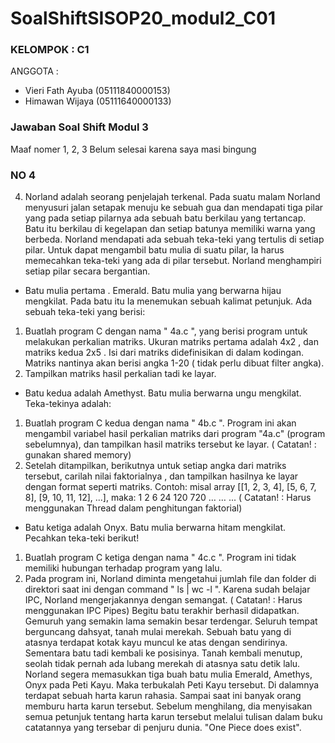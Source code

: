 # SoalShiftSISOP20_modul2_C01

### KELOMPOK        : C1
ANGGOTA         :

* Vieri Fath Ayuba     (05111840000153)
* Himawan Wijaya       (05111640000133)


### Jawaban Soal Shift Modul 3
Maaf nomer 1, 2, 3 Belum selesai karena saya masi bingung
### NO 4
4. Norland adalah seorang penjelajah terkenal. Pada suatu malam Norland menyusuri
jalan setapak menuju ke sebuah gua dan mendapati tiga pilar yang pada setiap
pilarnya ada sebuah batu berkilau yang tertancap. Batu itu berkilau di kegelapan dan
setiap batunya memiliki warna yang berbeda.
Norland mendapati ada sebuah teka-teki yang tertulis di setiap pilar. Untuk dapat
mengambil batu mulia di suatu pilar, Ia harus memecahkan teka-teki yang ada di
pilar tersebut. Norland menghampiri setiap pilar secara bergantian.
- Batu mulia pertama . Emerald. Batu mulia yang berwarna hijau mengkilat. Pada
batu itu Ia menemukan sebuah kalimat petunjuk. Ada sebuah teka-teki yang berisi:
1. Buatlah program C dengan nama " 4a.c ", yang berisi program untuk
melakukan perkalian matriks. Ukuran matriks pertama adalah 4x2 , dan
matriks kedua 2x5 . Isi dari matriks didefinisikan di dalam kodingan. Matriks
nantinya akan berisi angka 1-20 ( tidak perlu dibuat filter angka).
2. Tampilkan matriks hasil perkalian tadi ke layar.
- Batu kedua adalah Amethyst. Batu mulia berwarna ungu mengkilat. Teka-tekinya
adalah:
1. Buatlah program C kedua dengan nama " 4b.c ". Program ini akan
mengambil variabel hasil perkalian matriks dari program "4a.c" (program
sebelumnya), dan tampilkan hasil matriks tersebut ke layar.
( Catatan! : gunakan shared memory)
2. Setelah ditampilkan, berikutnya untuk setiap angka dari matriks
tersebut, carilah nilai faktorialnya , dan tampilkan hasilnya ke layar dengan
format seperti matriks.
Contoh: misal array [[1, 2, 3, 4], [5, 6, 7, 8], [9, 10, 11, 12], ...],
maka:
1 2 6 24
120 720 … …
...
( Catatan! : Harus menggunakan Thread dalam penghitungan
faktorial)
- Batu ketiga adalah Onyx. Batu mulia berwarna hitam mengkilat. Pecahkan
teka-teki berikut!
1. Buatlah program C ketiga dengan nama " 4c.c ". Program ini tidak
memiliki hubungan terhadap program yang lalu.
2. Pada program ini, Norland diminta mengetahui jumlah file dan
folder di direktori saat ini dengan command " ls | wc -l ". Karena sudah belajar
IPC, Norland mengerjakannya dengan semangat.
( Catatan! : Harus menggunakan IPC Pipes)
Begitu batu terakhir berhasil didapatkan. Gemuruh yang semakin lama semakin
besar terdengar. Seluruh tempat berguncang dahsyat, tanah mulai merekah. Sebuah
batu yang di atasnya terdapat kotak kayu muncul ke atas dengan sendirinya.
Sementara batu tadi kembali ke posisinya. Tanah kembali menutup, seolah tidak
pernah ada lubang merekah di atasnya satu detik lalu.
Norland segera memasukkan tiga buah batu mulia Emerald, Amethys, Onyx pada
Peti Kayu. Maka terbukalah Peti Kayu tersebut. Di dalamnya terdapat sebuah harta
karun rahasia. Sampai saat ini banyak orang memburu harta karun tersebut.
Sebelum menghilang, dia menyisakan semua petunjuk tentang harta karun tersebut
melalui tulisan dalam buku catatannya yang tersebar di penjuru dunia. "One Piece
does exist".

